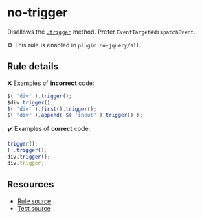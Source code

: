 # no-trigger

Disallows the [`.trigger`](https://api.jquery.com/trigger/) method. Prefer `EventTarget#dispatchEvent`.

⚙️ This rule is enabled in `plugin:no-jquery/all`.

## Rule details

❌ Examples of **incorrect** code:
```js
$( 'div' ).trigger();
$div.trigger();
$( 'div' ).first().trigger();
$( 'div' ).append( $( 'input' ).trigger() );
```

✔️ Examples of **correct** code:
```js
trigger();
[].trigger();
div.trigger();
div.trigger;
```

## Resources

* [Rule source](/src/rules/no-trigger.js)
* [Test source](/tests/rules/no-trigger.js)

